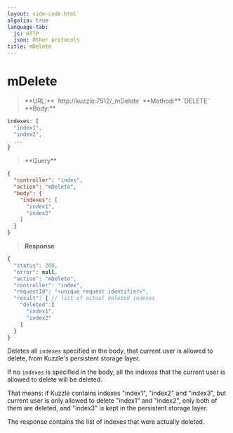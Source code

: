 ```yaml
---
layout: side-code.html
algolia: true
language-tab:
  js: HTTP
  json: Other protocols
title: mDelete
---
```


# mDelete



<blockquote class="js">
<p>
**URL:** `http://kuzzle:7512/_mDelete`  
**Method:** `DELETE`  
**Body:**
</p>
</blockquote>



```js
indexes: [
  "index1",
  "index2",
  ...
}
```


<blockquote class="json">
<p>
**Query**
</p>
</blockquote>


```json
{
  "controller": "index",
  "action": "mDelete",
  "body": {
    "indexes": [
      "index1",
      "index2"
    ]
  }
}
```

>**Response**

```javascript
{
  "status": 200,
  "error": null,
  "action": "mDelete",
  "controller": "index",
  "requestId": "<unique request identifier>",
  "result": { // list of actual deleted indexes
    "deleted":[
      "index1",
      "index2"
    ]
  }
}
```

Deletes all `indexes` specified in the body, that current user is allowed to delete, from Kuzzle's persistent storage layer.

If no `indexes` is specified in the body, all the indexes that the current user is allowed to delete will be deleted.

That means: if Kuzzle contains indexes "index1", "index2" and "index3",
but current user is only allowed to delete "index1" and "index2", only both of them are deleted,
and "index3" is kept in the persistent storage layer.

The response contains the list of indexes that were actually deleted.
